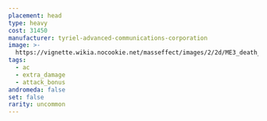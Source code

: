 ```yaml
---
placement: head
type: heavy
cost: 31450
manufacturer: tyriel-advanced-communications-corporation
image: >-
  https://vignette.wikia.nocookie.net/masseffect/images/2/2d/ME3_death_mask.png/revision/latest?cb=20120312190621
tags:
  - ac
  - extra_damage
  - attack_bonus
andromeda: false
set: false
rarity: uncommon
---
```

